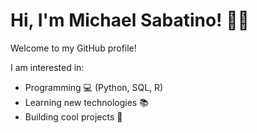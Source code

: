 # Hi, I'm Michael Sabatino! 👋🏻

Welcome to my GitHub profile!

I am interested in:

* Programming 💻 (Python, SQL, R)
* Learning new technologies 📚
* Building cool projects 🚀
